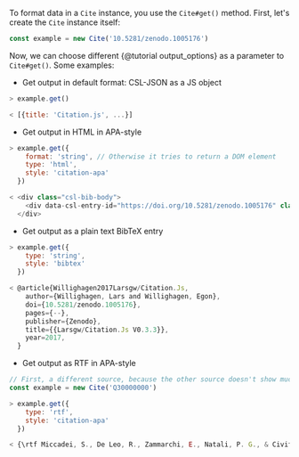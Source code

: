 To format data in a `Cite` instance, you use the `Cite#get()` method. First, let's create the `Cite` instance itself:

```js
const example = new Cite('10.5281/zenodo.1005176')
```

Now, we can choose different {@tutorial output_options} as a parameter to `Cite#get()`. Some examples:


  * Get output in default format: CSL-JSON as a JS object

```js
> example.get()

< [{title: 'Citation.js', ...}]
```

  * Get output in HTML in APA-style

```js
> example.get({
    format: 'string', // Otherwise it tries to return a DOM element
    type: 'html',
    style: 'citation-apa'
  })

< <div class="csl-bib-body">
    <div data-csl-entry-id="https://doi.org/10.5281/zenodo.1005176" class="csl-entry">Willighagen, L., &#38; Willighagen, E. (2017, October 9). Larsgw/Citation.Js V0.3.3. Zenodo. https://doi.org/10.5281/zenodo.1005176</div>
  </div>
```

  * Get output as a plain text BibTeX entry

```js
> example.get({
    type: 'string',
    style: 'bibtex'
  })

< @article{Willighagen2017Larsgw/Citation.Js,
    author={Willighagen, Lars and Willighagen, Egon},
    doi={10.5281/zenodo.1005176},
    pages={--},
    publisher={Zenodo},
    title={{Larsgw/Citation.Js V0.3.3}},
    year=2017,
  }
```

  * Get output as RTF in APA-style

```js
// First, a different source, because the other source doesn't show much text styling
const example = new Cite('Q30000000')

> example.get({
    type: 'rtf',
    style: 'citation-apa'
  })

< {\rtf Miccadei, S., De Leo, R., Zammarchi, E., Natali, P. G., & Civitareale, D. (2002). The Synergistic Activity of Thyroid Transcription Factor 1 and Pax 8 Relies on the Promoter/Enhancer Interplay. {\i{}Molecular Endocrinology}, {\i{}16}(4), 837\uc0\u8211{}846. https://doi.org/10.1210/MEND.16.4.0808}
```
